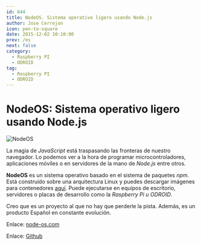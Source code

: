 ```yaml
---
id: 644
title: NodeOS. Sistema operativo ligero usando Node.js
author: Jose Cerrejon
icon: pen-to-square
date: 2015-12-02 10:10:00
prev: /es
next: false
category:
  - Raspberry PI
  - ODROID
tag:
  - Raspberry PI
  - ODROID
---
```


# NodeOS: Sistema operativo ligero usando Node.js

![NodeOS](/images/2015/11/nodeos.png)

La magia de *JavaScript* está traspasando las fronteras de nuestro navegador. Lo podemos ver a la hora de programar microcontroladores, aplicaciones móviles o en servidores de la mano de *Node.js* entre otros.

**NodeOS** es un sistema operativo basado en el sistema de paquetes *npm*. Está construído sobre una arquitectura Linux y puedes descargar imágenes para contenedores [aquí](https://github.com/NodeOS/NodeOS/releases). Puede ejecutarse en equipos de escritorio, servidores o placas de desarrollo como la *Raspberry Pi u ODROID*.

Creo que es un proyecto al que no hay que perderle la pista. Además, es un producto Español en constante evolución.

Enlace: [node-os.com](http://node-os.com)

Enlace: [Github](https://github.com/NodeOS/NodeOS)